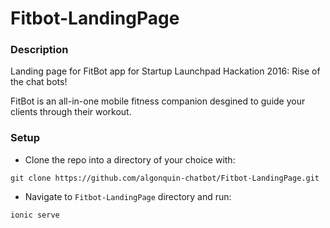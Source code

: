 # Fitbot-LandingPage

### Description

Landing page for FitBot app for Startup Launchpad Hackation 2016: Rise of the chat bots! 

FitBot is an all-in-one mobile fitness companion desgined to guide your clients through their workout.

### Setup
- Clone the repo into a directory of your choice with:
```
git clone https://github.com/algonquin-chatbot/Fitbot-LandingPage.git
```
- Navigate to `Fitbot-LandingPage` directory and run:
```
ionic serve
```

